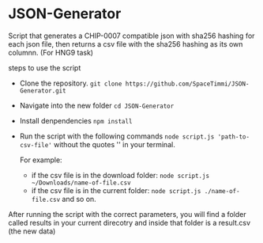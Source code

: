 # JSON-Generator
Script that generates a CHIP-0007 compatible json with sha256 hashing for each json file, then returns a csv file with the sha256 hashing as its own columnn. (For HNG9 task)

steps to use the script
* Clone the repository. `git clone https://github.com/SpaceTimmi/JSON-Generator.git`
* Navigate into the new folder `cd JSON-Generator`
* Install denpendencies `npm install`
* Run the script with the following commands `node script.js 'path-to-csv-file'` without the quotes '' in your terminal.

  For example:
  * if the csv file is in the download folder: `node script.js ~/Downloads/name-of-file.csv`
  * if the csv file is in the current folder: `node script.js ./name-of-file.csv` and so on.

After running the script with the correct parameters, you will find a folder called results in your current direcotry and inside that folder is a result.csv (the new data) 


